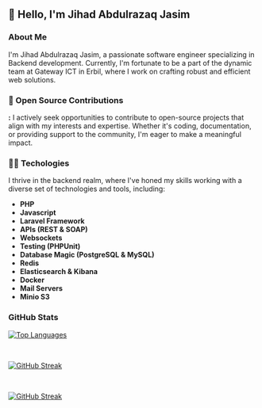 ## 👋 Hello, I'm Jihad Abdulrazaq Jasim

### About Me

I'm Jihad Abdulrazaq Jasim, a passionate software engineer specializing in Backend development. Currently, I'm fortunate to be a part of the dynamic team at Gateway ICT in Erbil, where I work on crafting robust and efficient web solutions.


### 🚀 Open Source Contributions

**:** I actively seek opportunities to contribute to open-source projects that align with my interests and expertise. Whether it's coding, documentation, or providing support to the community, I'm eager to make a meaningful impact.


### 🧑‍💻 Techologies

I thrive in the backend realm, where I've honed my skills working with a diverse set of technologies and tools, including:

- **PHP**
- **Javascript**
- **Laravel Framework**
- **APIs (REST & SOAP)**
- **Websockets**
- **Testing (PHPUnit)**
- **Database Magic (PostgreSQL & MySQL)**
- **Redis**
- **Elasticsearch & Kibana**
- **Docker**
- **Mail Servers**
- **Minio S3**

### GitHub Stats

[![Top Languages](https://github-readme-stats.vercel.app/api/top-langs?username=jihadadulrazaqjasim&show_icons=true&title_color=ffffff&icon_color=40E0D0&text_color=ffffff&bg_color=0d1117&layout=compact&card_width=450&border_color=78797c)](https://github.com/jihadadulrazaqjasim/jihadadulrazaqjasim)

<br />

[![GitHub Streak](https://github-readme-streak-stats.herokuapp.com?user=jihadadulrazaqjasim&theme=bear&date_format=M%20j%5B%2C%20Y%5D&currStreakLabel=FFFFFF&background=0D1117&currStreakNum=FFFFFF)](https://github.com/jihadadulrazaqjasim/jihadadulrazaqjasim)

<br />

[![GitHub Streak](https://github-readme-stats.vercel.app/api?username=jihadadulrazaqjasim&&show_icons=true&title_color=e03c8a&icon_color=e03c8a&text_color=ffffff&bg_color=0d1117&border_color=78797c)](https://github.com/jihadadulrazaqjasim/jihadadulrazaqjasim)
